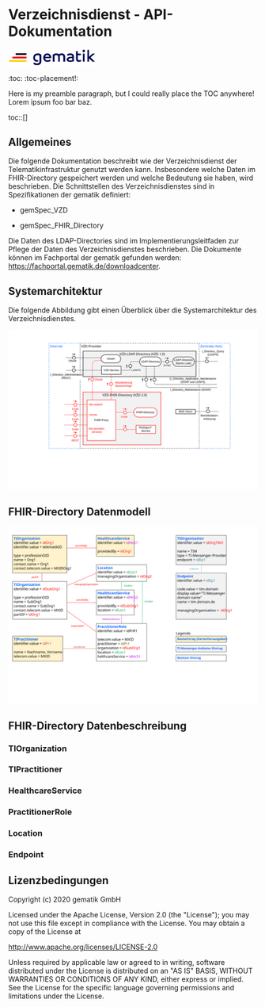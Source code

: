 # Verzeichnisdienst - API-Dokumentation

<img src="images/gematik_logo.jpg" alt="gematik_logo" width="35%"/>

:toc:
:toc-placement!:

Here is my preamble paragraph, but I could really place the TOC anywhere! Lorem ipsum foo bar baz.

toc::[]

## Allgemeines

Die folgende Dokumentation beschreibt wie der Verzeichnisdienst der Telematikinfrastruktur genutzt werden kann.
Insbesondere welche Daten im FHIR-Directory gespeichert werden und welche Bedeutung sie haben, wird beschrieben.
Die Schnittstellen des Verzeichnisdienstes sind in Spezifikationen der gematik definiert:

- gemSpec_VZD

- gemSpec_FHIR_Directory

Die Daten des LDAP-Directories sind im Implementierungsleitfaden zur Pflege der Daten des Verzeichnisdienstes beschrieben. Die Dokumente können im Fachportal der gematik gefunden werden: https://fachportal.gematik.de/downloadcenter.

## Systemarchitektur

Die folgende Abbildung gibt einen Überblick über die Systemarchitektur des Verzeichnisdienstes.

![VZD overview](images/VZD_FHIR_Directory_Zerlegung.svg)

## FHIR-Directory Datenmodell

<img src="images/VZD-FHIR-Directory, Datenmodell.svg" alt="Datenmodell"/>

## FHIR-Directory Datenbeschreibung

### TIOrganization

### TIPractitioner

### HealthcareService

### PractitionerRole

### Location

### Endpoint

## Lizenzbedingungen
Copyright (c) 2020 gematik GmbH

Licensed under the Apache License, Version 2.0 (the "License");
you may not use this file except in compliance with the License.
You may obtain a copy of the License at

http://www.apache.org/licenses/LICENSE-2.0

Unless required by applicable law or agreed to in writing, software
distributed under the License is distributed on an "AS IS" BASIS,
WITHOUT WARRANTIES OR CONDITIONS OF ANY KIND, either express or implied.
See the License for the specific language governing permissions and
limitations under the License. 
